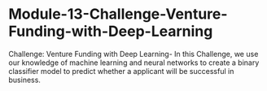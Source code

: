# Module-13-Challenge-Venture-Funding-with-Deep-Learning
Challenge: Venture Funding with Deep Learning- In this Challenge, we use our knowledge of machine learning and neural networks to create a binary classifier model to predict whether a applicant will be successful in business.
